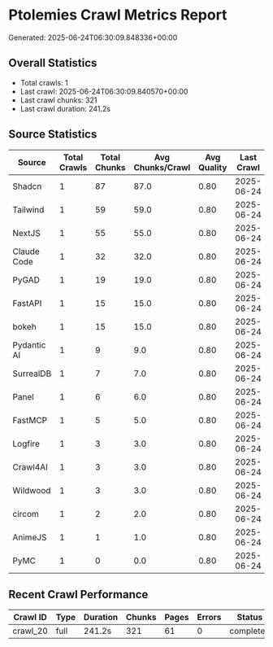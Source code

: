 # Ptolemies Crawl Metrics Report

Generated: 2025-06-24T06:30:09.848336+00:00

## Overall Statistics
- Total crawls: 1
- Last crawl: 2025-06-24T06:30:09.840570+00:00
- Last crawl chunks: 321
- Last crawl duration: 241.2s

## Source Statistics

| Source | Total Crawls | Total Chunks | Avg Chunks/Crawl | Avg Quality | Last Crawl |
|--------|--------------|--------------|------------------|-------------|------------|
| Shadcn | 1 | 87 | 87.0 | 0.80 | 2025-06-24 |
| Tailwind | 1 | 59 | 59.0 | 0.80 | 2025-06-24 |
| NextJS | 1 | 55 | 55.0 | 0.80 | 2025-06-24 |
| Claude Code | 1 | 32 | 32.0 | 0.80 | 2025-06-24 |
| PyGAD | 1 | 19 | 19.0 | 0.80 | 2025-06-24 |
| FastAPI | 1 | 15 | 15.0 | 0.80 | 2025-06-24 |
| bokeh | 1 | 15 | 15.0 | 0.80 | 2025-06-24 |
| Pydantic AI | 1 | 9 | 9.0 | 0.80 | 2025-06-24 |
| SurrealDB | 1 | 7 | 7.0 | 0.80 | 2025-06-24 |
| Panel | 1 | 6 | 6.0 | 0.80 | 2025-06-24 |
| FastMCP | 1 | 5 | 5.0 | 0.80 | 2025-06-24 |
| Logfire | 1 | 3 | 3.0 | 0.80 | 2025-06-24 |
| Crawl4AI | 1 | 3 | 3.0 | 0.80 | 2025-06-24 |
| Wildwood | 1 | 3 | 3.0 | 0.80 | 2025-06-24 |
| circom | 1 | 2 | 2.0 | 0.80 | 2025-06-24 |
| AnimeJS | 1 | 1 | 1.0 | 0.80 | 2025-06-24 |
| PyMC | 1 | 0 | 0.0 | 0.80 | 2025-06-24 |

## Recent Crawl Performance

| Crawl ID | Type | Duration | Chunks | Pages | Errors | Status |
|----------|------|----------|--------|-------|--------|--------|
| crawl_20 | full | 241.2s | 321 | 61 | 0 | completed |